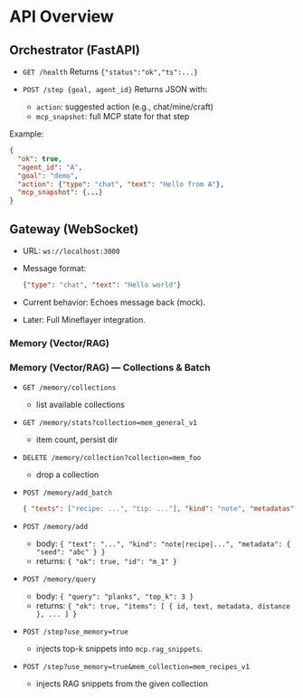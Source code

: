 # API Overview

## Orchestrator (FastAPI)

- `GET /health`
  Returns `{"status":"ok","ts":...}`

- `POST /step {goal, agent_id}`
  Returns JSON with:
  - `action`: suggested action (e.g., chat/mine/craft)
  - `mcp_snapshot`: full MCP state for that step

Example:
```json
{
  "ok": true,
  "agent_id": "A",
  "goal": "demo",
  "action": {"type": "chat", "text": "Hello from A"},
  "mcp_snapshot": {...}
}
````

## Gateway (WebSocket)

* URL: `ws://localhost:3000`
* Message format:

  ```json
  {"type": "chat", "text": "Hello world"}
  ```
* Current behavior: Echoes message back (mock).
* Later: Full Mineflayer integration.

### Memory (Vector/RAG)

### Memory (Vector/RAG) — Collections & Batch

- `GET /memory/collections`
  - list available collections
- `GET /memory/stats?collection=mem_general_v1`
  - item count, persist dir
- `DELETE /memory/collection?collection=mem_foo`
  - drop a collection

- `POST /memory/add_batch`
  ```json
  { "texts": ["recipe: ...", "tip: ..."], "kind": "note", "metadatas": [{"src":"..."}], "collection": "mem_recipes_v1" }
  ```

- `POST /memory/add`
  - body: `{ "text": "...", "kind": "note|recipe|...", "metadata": { "seed": "abc" } }`
  - returns: `{ "ok": true, "id": "m_1" }`

- `POST /memory/query`
  - body: `{ "query": "planks", "top_k": 3 }`
  - returns: `{ "ok": true, "items": [ { id, text, metadata, distance }, ... ] }`

- `POST /step?use_memory=true`
  - injects top-k snippets into `mcp.rag_snippets`.

- `POST /step?use_memory=true&mem_collection=mem_recipes_v1`
  - injects RAG snippets from the given collection
